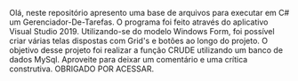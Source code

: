 Olá, neste repositório apresento uma base de arquivos para executar em C# um Gerenciador-De-Tarefas. O programa foi feito através do aplicativo Visual Studio 2019.
Utilizando-se do modelo Windows Form, foi possível criar várias telas dispostas com Grid's e botões ao longo do projeto. O objetivo desse projeto foi realizar a função CRUDE utilizando um banco de dados MySql. Aproveite para deixar um comentário e uma crítica construtiva. 
OBRIGADO POR ACESSAR.
